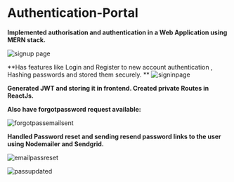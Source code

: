 # Authentication-Portal
**Implemented authorisation and authentication in a Web Application using MERN stack.**

![signup page](https://user-images.githubusercontent.com/85383286/139736194-3acd8872-5e08-470f-85e5-88814ca7ad1c.PNG)

**Has features like Login and Register to new account authentication , Hashing passwords and stored them securely.
**
![signinpage](https://user-images.githubusercontent.com/85383286/139736236-95f44079-c06f-4bd3-b0fb-d994e778770d.PNG)

**Generated JWT and storing it in frontend. Created private Routes in ReactJs.**

**Also have forgotpassword request available:**

![forgotpassemailsent](https://user-images.githubusercontent.com/85383286/139736459-0b7dda63-01e5-4b55-bbc8-c5615b9c2271.PNG)

**Handled Password reset and sending resend password links to the user using Nodemailer and Sendgrid.**

![emailpassreset](https://user-images.githubusercontent.com/85383286/139736503-4696a29f-1c77-4da2-af97-2aa799efa569.PNG)

![passupdated](https://user-images.githubusercontent.com/85383286/139736517-2a76ede1-80c4-4a30-9e52-0511fff84a4d.PNG)

